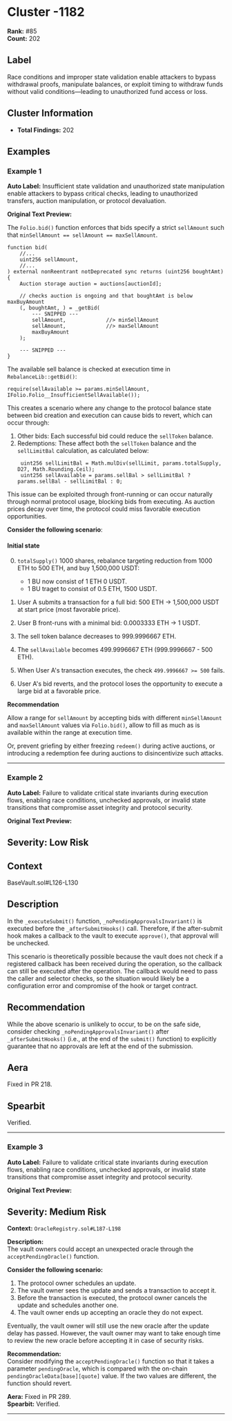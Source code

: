 # Cluster -1182

**Rank:** #85  
**Count:** 202  

## Label
Race conditions and improper state validation enable attackers to bypass withdrawal proofs, manipulate balances, or exploit timing to withdraw funds without valid conditions—leading to unauthorized fund access or loss.

## Cluster Information
- **Total Findings:** 202

## Examples

### Example 1

**Auto Label:** Insufficient state validation and unauthorized state manipulation enable attackers to bypass critical checks, leading to unauthorized transfers, auction manipulation, or protocol devaluation.  

**Original Text Preview:**

The `Folio.bid()` function enforces that bids specify a strict `sellAmount` such that `minSellAmount == sellAmount == maxSellAmount`.

```solidity
function bid(
    //...
    uint256 sellAmount,
    //...
) external nonReentrant notDeprecated sync returns (uint256 boughtAmt) {
    Auction storage auction = auctions[auctionId];

    // checks auction is ongoing and that boughtAmt is below maxBuyAmount
    (, boughtAmt, ) = _getBid(
        --- SNIPPED ---
        sellAmount,             //> minSellAmount
        sellAmount,             //> maxSellAmount
        maxBuyAmount
    );

    --- SNIPPED ---
}
```

The available sell balance is checked at execution time in `RebalanceLib::getBid()`:

```solidity
require(sellAvailable >= params.minSellAmount, IFolio.Folio__InsufficientSellAvailable());
```

This creates a scenario where any change to the protocol balance state between bid creation and execution can cause bids to revert, which can occur through:

1. Other bids: Each successful bid could reduce the `sellToken` balance.
2. Redemptions: These affect both the `sellToken` balance and the `sellLimitBal` calculation, as calculated below:
   ```solidity
    uint256 sellLimitBal = Math.mulDiv(sellLimit, params.totalSupply, D27, Math.Rounding.Ceil);
    uint256 sellAvailable = params.sellBal > sellLimitBal ? params.sellBal - sellLimitBal : 0;
   ```

This issue can be exploited through front-running or can occur naturally through normal protocol usage, blocking bids from executing.
As auction prices decay over time, the protocol could miss favorable execution opportunities.

**Consider the following scenario**:

#### Initial state

0. `totalSupply()` 1000 shares, rebalance targeting reduction from 1000 ETH to 500 ETH, and buy 1,500,000 USDT:

   - 1 BU now consist of 1 ETH 0 USDT.
   - 1 BU traget to consist of 0.5 ETH, 1500 USDT.

1. User A submits a transaction for a full bid: 500 ETH → 1,500,000 USDT at start price (most favorable price).
2. User B front-runs with a minimal bid: 0.0003333 ETH → 1 USDT.
3. The sell token balance decreases to 999.9996667 ETH.
4. The `sellAvailable` becomes 499.9996667 ETH (999.9996667 - 500 ETH).
5. When User A's transaction executes, the check `499.9996667 >= 500` fails.
6. User A's bid reverts, and the protocol loses the opportunity to execute a large bid at a favorable price.

**Recommendation**

Allow a range for `sellAmount` by accepting bids with different `minSellAmount` and `maxSellAmount` values via `Folio.bid()`, allow to fill as much as is available within the range at execution time.

Or, prevent griefing by either freezing `redeem()` during active auctions, or introducing a redemption fee during auctions to disincentivize such attacks.

---
### Example 2

**Auto Label:** Failure to validate critical state invariants during execution flows, enabling race conditions, unchecked approvals, or invalid state transitions that compromise asset integrity and protocol security.  

**Original Text Preview:**

## Severity: Low Risk

## Context
BaseVault.sol#L126-L130

## Description
In the `_executeSubmit()` function, `_noPendingApprovalsInvariant()` is executed before the `_afterSubmitHooks()` call. Therefore, if the after-submit hook makes a callback to the vault to execute `approve()`, that approval will be unchecked. 

This scenario is theoretically possible because the vault does not check if a registered callback has been received during the operation, so the callback can still be executed after the operation. The callback would need to pass the caller and selector checks, so the situation would likely be a configuration error and compromise of the hook or target contract.

## Recommendation
While the above scenario is unlikely to occur, to be on the safe side, consider checking `_noPendingApprovalsInvariant()` after `_afterSubmitHooks()` (i.e., at the end of the `submit()` function) to explicitly guarantee that no approvals are left at the end of the submission.

## Aera
Fixed in PR 218.

## Spearbit
Verified.

---
### Example 3

**Auto Label:** Failure to validate critical state invariants during execution flows, enabling race conditions, unchecked approvals, or invalid state transitions that compromise asset integrity and protocol security.  

**Original Text Preview:**

## Severity: Medium Risk

**Context:** `OracleRegistry.sol#L187-L198`

**Description:**  
The vault owners could accept an unexpected oracle through the `acceptPendingOracle()` function. 

**Consider the following scenario:**

1. The protocol owner schedules an update.
2. The vault owner sees the update and sends a transaction to accept it.
3. Before the transaction is executed, the protocol owner cancels the update and schedules another one.
4. The vault owner ends up accepting an oracle they do not expect.

Eventually, the vault owner will still use the new oracle after the update delay has passed. However, the vault owner may want to take enough time to review the new oracle before accepting it in case of security risks.

**Recommendation:**  
Consider modifying the `acceptPendingOracle()` function so that it takes a parameter `pendingOracle`, which is compared with the on-chain `pendingOracleData[base][quote]` value. If the two values are different, the function should revert.

**Aera:** Fixed in PR 289.  
**Spearbit:** Verified.

---
